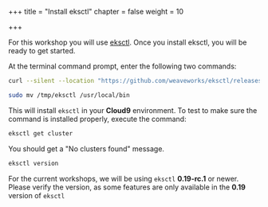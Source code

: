 +++
title = "Install eksctl"
chapter = false
weight = 10

+++

For this workshop you will use [eksctl](https://eksctl.io/introduction/#installation). Once you install eksctl, you will be ready to get started.

At the terminal command prompt, enter the following two commands:

```sh
curl --silent --location "https://github.com/weaveworks/eksctl/releases/latest/download/eksctl_$(uname -s)_amd64.tar.gz" | tar xz -C /tmp
```

```sh
sudo mv /tmp/eksctl /usr/local/bin
```

This will install `eksctl` in your **Cloud9** environment. To test to make sure the command is installed properly, execute the command:

```sh
eksctl get cluster
```

You should get a "No clusters found" message.

```sh
eksctl version
```

For the current workshops, we will be using `eksctl` **0.19-rc.1** or newer. Please verify the version, as some features are only available in the **0.19** version of `eksctl`
